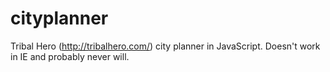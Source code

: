 cityplanner
===========

Tribal Hero (http://tribalhero.com/) city planner in JavaScript. Doesn't work in IE and probably never will.
